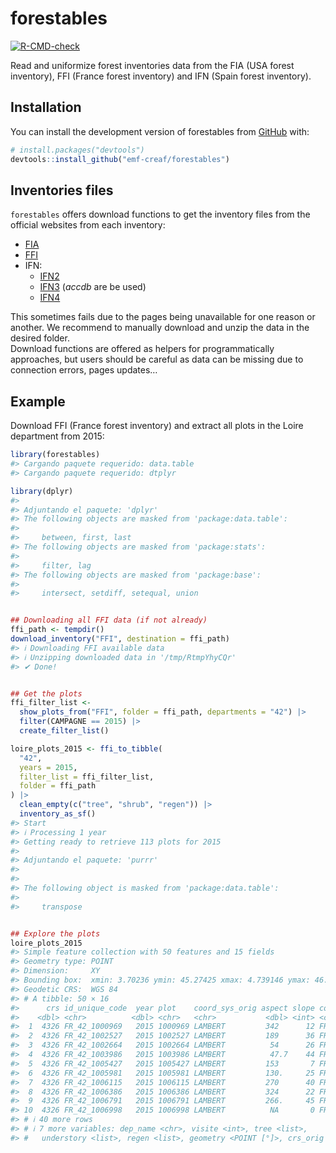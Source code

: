 
# forestables

[![R-CMD-check](https://github.com/emf-creaf/forestables/actions/workflows/R-CMD-check-main.yaml/badge.svg)](https://github.com/emf-creaf/forestables/actions/workflows/R-CMD-check-main.yaml)

Read and uniformize forest inventories data from the FIA (USA forest
inventory), FFI (France forest inventory) and IFN (Spain forest
inventory).

## Installation

You can install the development version of forestables from
[GitHub](https://github.com/emf-creaf/forestables) with:

``` r
# install.packages("devtools")
devtools::install_github("emf-creaf/forestables")
```

## Inventories files

`forestables` offers download functions to get the inventory files from
the official websites from each inventory:

- [FIA](https://www.fs.usda.gov/research/products/dataandtools/tools/fia-datamart)  
- [FFI](https://inventaire-forestier.ign.fr/dataifn/?lang=en)  
- IFN:
  - [IFN2](https://www.miteco.gob.es/es/biodiversidad/servicios/banco-datos-naturaleza/informacion-disponible/ifn2_descargas.html)
  - [IFN3](https://www.miteco.gob.es/es/biodiversidad/servicios/banco-datos-naturaleza/informacion-disponible/ifn3_bbdd_descargas_htm.html)
    (*accdb* are be used)
  - [IFN4](https://www.miteco.gob.es/es/biodiversidad/temas/inventarios-nacionales/inventario-forestal-nacional/cuarto_inventario.html)

This sometimes fails due to the pages being unavailable for one reason
or another. We recommend to manually download and unzip the data in the
desired folder.  
Download functions are offered as helpers for programmatically
approaches, but users should be careful as data can be missing due to
connection errors, pages updates…

## Example

Download FFI (France forest inventory) and extract all plots in the
Loire department from 2015:

``` r
library(forestables)
#> Cargando paquete requerido: data.table
#> Cargando paquete requerido: dtplyr
```

``` r
library(dplyr)
#> 
#> Adjuntando el paquete: 'dplyr'
#> The following objects are masked from 'package:data.table':
#> 
#>     between, first, last
#> The following objects are masked from 'package:stats':
#> 
#>     filter, lag
#> The following objects are masked from 'package:base':
#> 
#>     intersect, setdiff, setequal, union
```

``` r

## Downloading all FFI data (if not already)
ffi_path <- tempdir()
download_inventory("FFI", destination = ffi_path)
#> ℹ Downloading FFI available data
#> ℹ Unzipping downloaded data in '/tmp/RtmpYhyCQr'
#> ✔ Done!
```

``` r

## Get the plots
ffi_filter_list <-
  show_plots_from("FFI", folder = ffi_path, departments = "42") |>
  filter(CAMPAGNE == 2015) |>
  create_filter_list()

loire_plots_2015 <- ffi_to_tibble(
  "42",
  years = 2015,
  filter_list = ffi_filter_list,
  folder = ffi_path
) |>
  clean_empty(c("tree", "shrub", "regen")) |>
  inventory_as_sf()
#> Start
#> ℹ Processing 1 year
#> Getting ready to retrieve 113 plots for 2015
#> 
#> Adjuntando el paquete: 'purrr'
#> 
#> 
#> The following object is masked from 'package:data.table':
#> 
#>     transpose
```

``` r

## Explore the plots
loire_plots_2015
#> Simple feature collection with 50 features and 15 fields
#> Geometry type: POINT
#> Dimension:     XY
#> Bounding box:  xmin: 3.70236 ymin: 45.27425 xmax: 4.739146 ymax: 46.20189
#> Geodetic CRS:  WGS 84
#> # A tibble: 50 × 16
#>      crs id_unique_code  year plot    coord_sys_orig aspect slope country dep  
#>    <dbl> <chr>          <dbl> <chr>   <chr>           <dbl> <int> <chr>   <chr>
#>  1  4326 FR_42_1000969   2015 1000969 LAMBERT         342      12 FR      42   
#>  2  4326 FR_42_1002527   2015 1002527 LAMBERT         189      36 FR      42   
#>  3  4326 FR_42_1002664   2015 1002664 LAMBERT          54      26 FR      42   
#>  4  4326 FR_42_1003986   2015 1003986 LAMBERT          47.7    44 FR      42   
#>  5  4326 FR_42_1005427   2015 1005427 LAMBERT         153       7 FR      42   
#>  6  4326 FR_42_1005981   2015 1005981 LAMBERT         130.     25 FR      42   
#>  7  4326 FR_42_1006115   2015 1006115 LAMBERT         270      40 FR      42   
#>  8  4326 FR_42_1006386   2015 1006386 LAMBERT         324      22 FR      42   
#>  9  4326 FR_42_1006791   2015 1006791 LAMBERT         266.     45 FR      42   
#> 10  4326 FR_42_1006998   2015 1006998 LAMBERT          NA       0 FR      42   
#> # ℹ 40 more rows
#> # ℹ 7 more variables: dep_name <chr>, visite <int>, tree <list>,
#> #   understory <list>, regen <list>, geometry <POINT [°]>, crs_orig <dbl>
```

